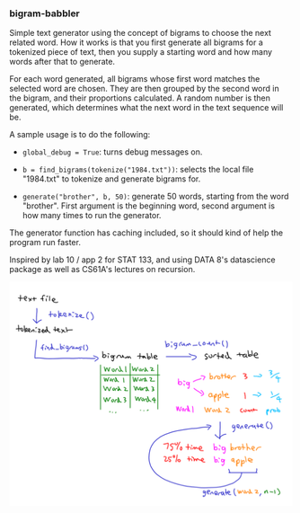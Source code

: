 ### bigram-babbler

Simple text generator using the concept of bigrams to choose the next related word. How it works is that you first generate all bigrams for a tokenized piece of text, then you supply a starting word and how many words after that to generate.

For each word generated, all bigrams whose first word matches the selected word are chosen. They are then grouped by the second word in the bigram, and their proportions calculated. A random number is then generated, which determines what the next word in the text sequence will be.

A sample usage is to do the following:

- ```global_debug = True```: turns debug messages on.

- ```b = find_bigrams(tokenize("1984.txt"))```: selects the local file "1984.txt" to tokenize and generate bigrams for.

- ```generate("brother", b, 50)```: generate 50 words, starting from the word "brother". First argument is the beginning word, second argument is how many times to run the generator.

The generator function has caching included, so it should kind of help the program run faster.

Inspired by lab 10 / app 2 for STAT 133, and using DATA 8's datascience package as well as CS61A's lectures on recursion.

![Flowchart of the processes](https://raw.githubusercontent.com/kittyjosh111/bigram-babbler/refs/heads/main/screenshot/diagram.png)
